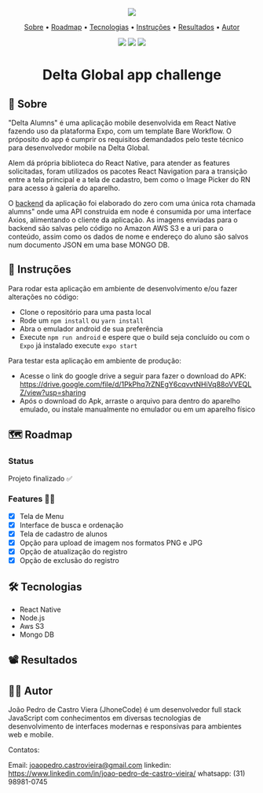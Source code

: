 <div align="center"><image src="https://user-images.githubusercontent.com/86243538/182903587-6e0392e4-d94e-4303-a1e3-eb000631ac97.png"/></br>
<p align="center">
 <a href="#Sobre">Sobre</a> •
 <a href="#-roadmap">Roadmap</a> • 
 <a href="#-tecnologias">Tecnologias</a> • 
 <a href="#-instruções">Instruções</a> • 
 <a href="#-resultados">Resultados</a> •
 <a href="#autor">Autor</a>
</p>
  <img src="https://img.shields.io/static/v1?label=APK%20size&message=64.9MB&color=b6b7f6&style=for-the-badge&logo=android"/>
  <img src="https://img.shields.io/static/v1?label=React%20Native%20&message=v0.68.2&color=085182&style=for-the-badge&logo=react"/>
  <img src="https://img.shields.io/static/v1?label=Platform&message=Expo&color=15171A&style=for-the-badge&logo=expo"/>
</div>
<h1 align="center">Delta Global app challenge</h1>


## 📒 Sobre

"Delta Alumns" é uma aplicação mobile desenvolvida em React Native fazendo uso da plataforma Expo, com um template Bare Workflow. O próposito do app é cumprir os requisitos demandados pelo teste técnico para desenvolvedor mobile na Delta Global.

Alem dá própria biblioteca do React Native, para atender as features solicitadas, foram utilizados os pacotes React Navigation para a transição entre a tela principal e a tela de cadastro, bem como o Image Picker do RN para acesso à galeria do aparelho.

O <a target="_blank" href="https://github.com/JhoneCode/deltacrud-backend">backend</a> da aplicação foi elaborado do zero com uma única rota chamada alumns" onde uma API construida em node é consumida por uma interface Axios, alimentando o cliente da aplicação. As imagens enviadas para o backend são salvas pelo código no Amazon AWS S3 e a uri para o conteúdo, assim como os dados de nome e endereço do aluno são salvos num documento JSON em uma base MONGO DB.

## 📖 Instruções

Para rodar esta aplicação em ambiente de desenvolvimento e/ou fazer alterações no código:

- Clone o repositório para uma pasta local
- Rode um `npm install` ou `yarn install`
- Abra o emulador android de sua preferência
- Execute `npm run android` e espere que o build seja concluído ou com o `Expo` já instalado execute `expo start`

Para testar esta aplicação em ambiente de produção:

- Acesse o link do google drive a seguir para fazer o download do APK: https://drive.google.com/file/d/1PkPhq7rZNEgY6cqvvtNHiVq88oVVEQLZ/view?usp=sharing
- Após o download do Apk, arraste o arquivo para dentro do aparelho emulado, ou instale manualmente no  emulador ou em um aparelho físico

## 🗺 Roadmap
### Status
Projeto finalizado ✅

### Features 🐱‍💻
- [x] Tela de Menu
- [x] Interface de busca e ordenação
- [x] Tela de cadastro de alunos
- [x] Opção para upload de imagem nos formatos PNG e JPG
- [x] Opção de atualização do registro
- [x] Opção de exclusão do registro

## 🛠 Tecnologias
- React Native 
- Node.js  
- Aws S3 
- Mongo DB

## 📽 Resultados



## 👨‍💻 Autor

João Pedro de Castro Viera (JhoneCode) é um desenvolvedor full stack JavaScript com conhecimentos em diversas tecnologias de desenvolvimento de interfaces modernas e responsivas para ambientes web e mobile.

Contatos:

Email: joaopedro.castrovieira@gmail.com
linkedin: https://www.linkedin.com/in/joao-pedro-de-castro-vieira/
whatsapp: (31) 98981-0745








	  




